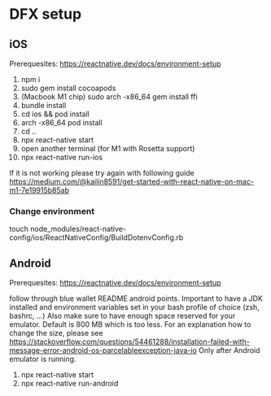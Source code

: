 # DFX setup

## iOS

Prerequesites:
https://reactnative.dev/docs/environment-setup

1. npm i
1. sudo gem install cocoapods
1. (Macbook M1 chip) sudo arch -x86_64 gem install ffi
1. bundle install
1. cd ios && pod install
1. arch -x86_64 pod install
1. cd ..
1. npx react-native start
1. open another terminal (for M1 with Rosetta support)
1. npx react-native run-ios

If it is not working please try again with following guide
https://medium.com/@kailin8591/get-started-with-react-native-on-mac-m1-7e19915b85ab

### Change environment
touch node_modules/react-native-config/ios/ReactNativeConfig/BuildDotenvConfig.rb

## Android

Prerequesites:
https://reactnative.dev/docs/environment-setup

follow through blue wallet README android points.
Important to have a JDK installed and environment variables set in your bash profile of choice (zsh, bashrc, ...)
Also make sure to have enough space reserved for your emulator. Default is 800 MB which is too less. For an explanation how to change the size, please see https://stackoverflow.com/questions/54461288/installation-failed-with-message-error-android-os-parcelableexception-java-io
Only after Android emulator is running.
1. npx react-native start
1. npx react-native run-android